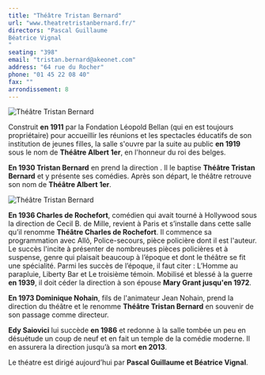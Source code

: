 ```yaml
---
title: "Théâtre Tristan Bernard"
url: "www.theatretristanbernard.fr/"
directors: "Pascal Guillaume
Béatrice Vignal
"
seating: "398"
email: "tristan.bernard@akeonet.com"
address: "64 rue du Rocher"
phone: "01 45 22 08 40"
fax: ""
arrondissement: 8
---
```


![Théâtre Tristan Bernard](../images/8eme/theatre-tristan-bernard/theatre-tristan-bernard-1.jpg)

Construit **en 1911** par la  Fondation Léopold Bellan (qui en est toujours propriétaire) pour accueillir les réunions et les spectacles éducatifs de son institution de jeunes filles, la salle s'ouvre par la suite au public **en 1919** sous le nom de **Théâtre Albert 1er**, en l'honneur du roi des belges.

**En 1930 Tristan Bernard** en prend la direction . Il le baptise **Théâtre Tristan Bernard** et y présente ses comédies. Après son départ, le théâtre retrouve son nom de **Théâtre Albert 1er**.

![Théâtre Tristan Bernard](../images/8eme/theatre-tristan-bernard/theatre-tristan-bernard-2.jpg)

**En 1936 Charles de Rochefort**, comédien qui avait tourné à Hollywood sous la direction de Cecil B. de Mille, revient à Paris et s’installe dans cette salle qu’il renomme **Théâtre Charles de Rochefort**. Il commence sa programmation avec Allô, Police-secours, pièce policière dont il est l'auteur. Le succès l'incite à présenter de nombreuses pièces policières et à suspense, genre qui plaisait beaucoup à l’époque et dont le théâtre se fit une spécialité.
Parmi les succès de l’époque, il faut citer : L’Homme au parapluie, Liberty Bar et Le troisième témoin. 
Mobilisé et blessé à la guerre **en 1939**, il doit céder la direction à son épouse **Mary Grant jusqu'en 1972**.

**En 1973 Dominique Nohain**, fils de l'animateur Jean Nohain, prend la direction du théâtre et le renomme **Théâtre Tristan Bernard** en souvenir de son passage comme directeur. 

**Edy Saiovici** lui succède **en 1986** et redonne à la salle tombée un peu en désuétude un coup de neuf et en fait un temple de la comédie moderne. Il en assurera la direction jusqu’à sa mort **en 2013**.

Le théatre est dirigé aujourd’hui par **Pascal Guillaume et Béatrice Vignal**.
